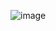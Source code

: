 ![image](https://github.com/shaoting0730/frontEnd-learn/blob/master/%E6%97%85%E8%A1%8C/result.png) <br/>
